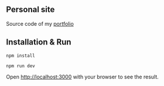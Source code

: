 ## Personal site

Source code of my [portfolio](https://tkayzells.github.io/) 

## Installation & Run

```
npm install

npm run dev
```

Open [http://localhost:3000](http://localhost:3000) with your browser to see the result.
